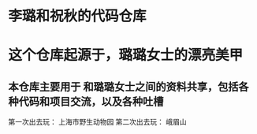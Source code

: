 # 李璐和祝秋的代码仓库
# 这个仓库起源于，璐璐女士的漂亮美甲
## 本仓库主要用于 和璐璐女士之间的资料共享，包括各种代码和项目交流，以及各种吐槽

第一次出去玩： 上海市野生动物园
第二次出去玩：  峨眉山

